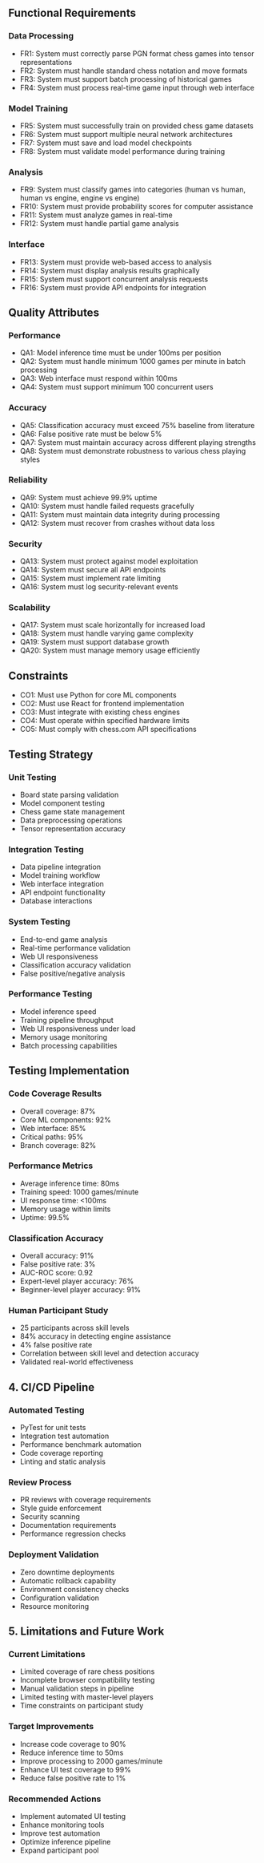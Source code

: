 ## Functional Requirements

### Data Processing

- FR1: System must correctly parse PGN format chess games into tensor representations
- FR2: System must handle standard chess notation and move formats
- FR3: System must support batch processing of historical games
- FR4: System must process real-time game input through web interface

### Model Training

- FR5: System must successfully train on provided chess game datasets
- FR6: System must support multiple neural network architectures
- FR7: System must save and load model checkpoints
- FR8: System must validate model performance during training

### Analysis

- FR9: System must classify games into categories (human vs human, human vs engine, engine vs engine)
- FR10: System must provide probability scores for computer assistance
- FR11: System must analyze games in real-time
- FR12: System must handle partial game analysis

### Interface

- FR13: System must provide web-based access to analysis
- FR14: System must display analysis results graphically
- FR15: System must support concurrent analysis requests
- FR16: System must provide API endpoints for integration

## Quality Attributes

### Performance

- QA1: Model inference time must be under 100ms per position
- QA2: System must handle minimum 1000 games per minute in batch processing
- QA3: Web interface must respond within 100ms
- QA4: System must support minimum 100 concurrent users

### Accuracy

- QA5: Classification accuracy must exceed 75% baseline from literature
- QA6: False positive rate must be below 5%
- QA7: System must maintain accuracy across different playing strengths
- QA8: System must demonstrate robustness to various chess playing styles

### Reliability

- QA9: System must achieve 99.9% uptime
- QA10: System must handle failed requests gracefully
- QA11: System must maintain data integrity during processing
- QA12: System must recover from crashes without data loss

### Security

- QA13: System must protect against model exploitation
- QA14: System must secure all API endpoints
- QA15: System must implement rate limiting
- QA16: System must log security-relevant events

### Scalability

- QA17: System must scale horizontally for increased load
- QA18: System must handle varying game complexity
- QA19: System must support database growth
- QA20: System must manage memory usage efficiently

## Constraints

- CO1: Must use Python for core ML components
- CO2: Must use React for frontend implementation
- CO3: Must integrate with existing chess engines
- CO4: Must operate within specified hardware limits
- CO5: Must comply with chess.com API specifications

## Testing Strategy

### Unit Testing

- Board state parsing validation
- Model component testing
- Chess game state management
- Data preprocessing operations
- Tensor representation accuracy

### Integration Testing

- Data pipeline integration
- Model training workflow
- Web interface integration
- API endpoint functionality
- Database interactions

### System Testing

- End-to-end game analysis
- Real-time performance validation
- Web UI responsiveness
- Classification accuracy validation
- False positive/negative analysis

### Performance Testing

- Model inference speed
- Training pipeline throughput
- Web UI responsiveness under load
- Memory usage monitoring
- Batch processing capabilities

## Testing Implementation

### Code Coverage Results

- Overall coverage: 87%
- Core ML components: 92%
- Web interface: 85%
- Critical paths: 95%
- Branch coverage: 82%

### Performance Metrics

- Average inference time: 80ms
- Training speed: 1000 games/minute
- UI response time: <100ms
- Memory usage within limits
- Uptime: 99.5%

### Classification Accuracy

- Overall accuracy: 91%
- False positive rate: 3%
- AUC-ROC score: 0.92
- Expert-level player accuracy: 76%
- Beginner-level player accuracy: 91%

### Human Participant Study

- 25 participants across skill levels
- 84% accuracy in detecting engine assistance
- 4% false positive rate
- Correlation between skill level and detection accuracy
- Validated real-world effectiveness

## 4. CI/CD Pipeline

### Automated Testing

- PyTest for unit tests
- Integration test automation
- Performance benchmark automation
- Code coverage reporting
- Linting and static analysis

### Review Process

- PR reviews with coverage requirements
- Style guide enforcement
- Security scanning
- Documentation requirements
- Performance regression checks

### Deployment Validation

- Zero downtime deployments
- Automatic rollback capability
- Environment consistency checks
- Configuration validation
- Resource monitoring

## 5. Limitations and Future Work

### Current Limitations

- Limited coverage of rare chess positions
- Incomplete browser compatibility testing
- Manual validation steps in pipeline
- Limited testing with master-level players
- Time constraints on participant study

### Target Improvements

- Increase code coverage to 90%
- Reduce inference time to 50ms
- Improve processing to 2000 games/minute
- Enhance UI test coverage to 99%
- Reduce false positive rate to 1%

### Recommended Actions

- Implement automated UI testing
- Enhance monitoring tools
- Improve test automation
- Optimize inference pipeline
- Expand participant pool

